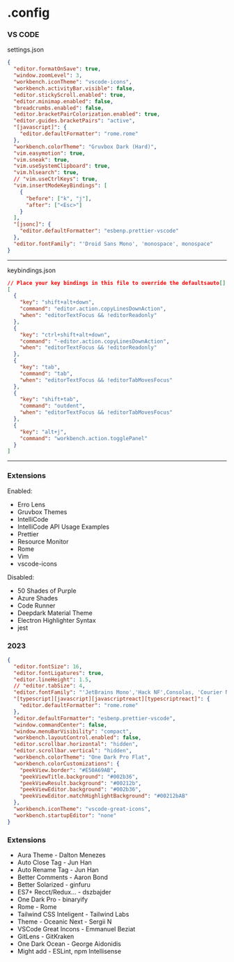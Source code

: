 # .config

### VS CODE

settings.json

```json
{
  "editor.formatOnSave": true,
  "window.zoomLevel": 3,
  "workbench.iconTheme": "vscode-icons",
  "workbench.activityBar.visible": false,
  "editor.stickyScroll.enabled": true,
  "editor.minimap.enabled": false,
  "breadcrumbs.enabled": false,
  "editor.bracketPairColorization.enabled": true,
  "editor.guides.bracketPairs": "active",
  "[javascript]": {
    "editor.defaultFormatter": "rome.rome"
  },
  "workbench.colorTheme": "Gruvbox Dark (Hard)",
  "vim.easymotion": true,
  "vim.sneak": true,
  "vim.useSystemClipboard": true,
  "vim.hlsearch": true,
  // "vim.useCtrlKeys": true,
  "vim.insertModeKeyBindings": [
    {
      "before": ["k", "j"],
      "after": ["<Esc>"]
    }
  ],
  "[jsonc]": {
    "editor.defaultFormatter": "esbenp.prettier-vscode"
  },
  "editor.fontFamily": "'Droid Sans Mono', 'monospace', monospace"
}
```

---

keybindings.json

```json
// Place your key bindings in this file to override the defaultsauto[]
[
  {
    "key": "shift+alt+down",
    "command": "editor.action.copyLinesDownAction",
    "when": "editorTextFocus && !editorReadonly"
  },
  {
    "key": "ctrl+shift+alt+down",
    "command": "-editor.action.copyLinesDownAction",
    "when": "editorTextFocus && !editorReadonly"
  },
  {
    "key": "tab",
    "command": "tab",
    "when": "editorTextFocus && !editorTabMovesFocus"
  },
  {
    "key": "shift+tab",
    "command": "outdent",
    "when": "editorTextFocus && !editorTabMovesFocus"
  },
  {
    "key": "alt+j",
    "command": "workbench.action.togglePanel"
  }
]
```

---

### Extensions

Enabled:

- Erro Lens
- Gruvbox Themes
- IntelliCode
- IntelliCode API Usage Examples
- Prettier
- Resource Monitor
- Rome
- Vim
- vscode-icons

Disabled:

- 50 Shades of Purple
- Azure Shades
- Code Runner
- Deepdark Material Theme
- Electron Highlighter Syntax
- jest

### 2023

```json
{
  "editor.fontSize": 16,
  "editor.fontLigatures": true,
  "editor.lineHeight": 1.5,
  // "editor.tabSize": 4,
  "editor.fontFamily": "'JetBrains Mono','Hack NF',Consolas, 'Courier New', monospace",
  "[typescript][javascript][javascriptreact][typescriptreact]": {
    "editor.defaultFormatter": "rome.rome"
  },
  "editor.defaultFormatter": "esbenp.prettier-vscode",
  "window.commandCenter": false,
  "window.menuBarVisibility": "compact",
  "workbench.layoutControl.enabled": false,
  "editor.scrollbar.horizontal": "hidden",
  "editor.scrollbar.vertical": "hidden",
  "workbench.colorTheme": "One Dark Pro Flat",
  "workbench.colorCustomizations": {
    "peekView.border": "#E50A69AB",
    "peekViewTitle.background": "#002b36",
    "peekViewResult.background": "#00212b",
    "peekViewEditor.background": "#002b36",
    "peekViewEditor.matchHighlightBackground": "#00212bAB"
  },
  "workbench.iconTheme": "vscode-great-icons",
  "workbench.startupEditor": "none"
}
```

### Extensions

- Aura Theme - Dalton Menezes
- Auto Close Tag - Jun Han
- Auto Rename Tag - Jun Han
- Better Comments - Aaron Bond
- Better Solarized - ginfuru
- ES7+ Recct/Redux... - dszbajder
- One Dark Pro - binaryify
- Rome - Rome
- Tailwind CSS Inteligent - Tailwind Labs
- Theme - Oceanic Next - Sergii N
- VSCode Great Incons - Emmanuel Beziat
- GitLens - GitKraken
- One Dark Ocean - George Aidonidis
- Might add - ESLint, npm Intellisense
